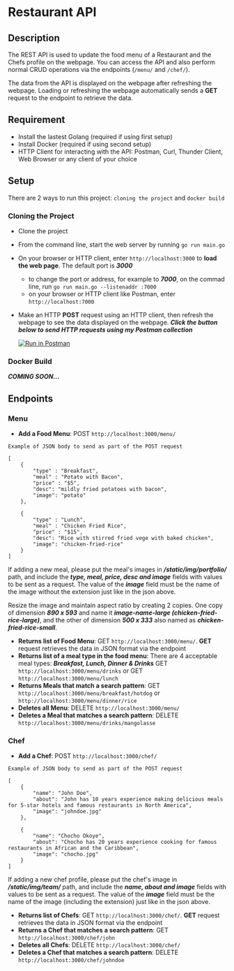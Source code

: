# Restaurant API
## Description
The REST API is used to update the food menu of a Restaurant and the Chefs profile on the webpage. You can access the API and also perform normal CRUD operations via the endpoints (`/menu/` and `/chef/`).

The data from the API is displayed on the webpage after refreshing the webpage. Loading or refreshing the webpage automatically sends a **GET** request to the endpoint to retrieve the data.

## Requirement
- Install the lastest Golang (required if using first setup)
- Install Docker (required if using second setup)
- HTTP Client for interacting with the API: Postman, Curl, Thunder Client, Web Browser or any client of your choice

## Setup
There are 2 ways to run this project: `cloning the project` and `docker build`

### Cloning the Project
- Clone the project
- From the command line, start the web server by running `go run main.go`
- On your browser or HTTP client, enter `http://localhost:3000` to **load the web page**. The default port is ***3000***
    - to change the port or address, for example to ***7000***, on the commad line, run `go run main.go --listenaddr :7000`
    - on your browser or HTTP client like Postman, enter `http://localhost:7000`
- Make an HTTP **POST** request using an HTTP client, then refresh the webpage to see the data displayed on the webpage. ***Click the button below to send HTTP requests using my Postman collection*** 

    [![Run in Postman](https://run.pstmn.io/button.svg)](https://app.getpostman.com/run-collection/25499133-d07cee34-4e11-4ae7-ad33-643cd9a6e3b5?action=collection%2Ffork&source=rip_markdown&collection-url=entityId%3D25499133-d07cee34-4e11-4ae7-ad33-643cd9a6e3b5%26entityType%3Dcollection%26workspaceId%3D6089f5e4-d1b8-4a4c-ba19-c5bec8f7facc)

### Docker Build
***COMING SOON...***

## Endpoints
### Menu
- **Add a Food Menu**: POST `http://localhost:3000/menu/`
~~~
Example of JSON body to send as part of the POST request

[
    {
        "type" : "Breakfast",
        "meal" : "Potato with Bacon",
        "price" : "$5",
        "desc": "mildly fried potatoes with bacon",
        "image": "potato"
    },  

    {
        "type" : "Lunch",
        "meal" : "Chicken Fried Rice",
        "price" : "$15",
        "desc": "Rice with stirred fried vege with baked chicken",
        "image": "chicken-fried-rice"
    }
]
~~~
If adding a new meal, please put the meal's images in ***/static/img/portfolio/*** path, and include the ***type, meal, price, desc and image*** fields with values to be sent as a request. The value of the ***image*** field must be the name of the image without the extension just like in the json above. 

Resize the image and maintain aspect ratio by creating 2 copies. One copy of dimension ***890 x 593*** and name it ***image-name-large (chicken-fried-rice-large)***, and the other of dimension ***500 x 333*** also named as ***chicken-fried-rice-small***. 

- **Returns list of Food Menu**: GET `http://localhost:3000/menu/`. **GET** request retrieves the data in JSON format via the endpoint
- **Returns list of a meal type in the food menu**: There are 4 acceptable meal types: ***Breakfast, Lunch, Dinner & Drinks***
GET `http://localhost:3000/menu/drinks` or GET `http://localhost:3000/menu/lunch`
- **Returns Meals that match a search pattern**: GET `http://localhost:3000/menu/breakfast/hotdog` or `http://localhost:3000/menu/dinner/rice`
- **Deletes all Menu**: DELETE `http://localhost:3000/menu/`
- **Deletes a Meal that matches a search pattern**: DELETE `http://localhost:3000/menu/drinks/mangolasse`

### Chef
- **Add a Chef**: POST `http://localhost:3000/chef/`
~~~
Example of JSON body to send as part of the POST request

[
    {
        "name": "John Doe",
        "about": "John has 10 years experience making delicious meals for 5-star hotels and famous restaurants in North America",
        "image": "johndoe.jpg"
    },

    {
        "name": "Chocho Okoye",
        "about": "Chocho has 20 years experience cooking for famous restaurants in African and the Caribbean",
        "image": "chocho.jpg"
    }
]
~~~
If adding a new chef profile, please put the chef's image in ***/static/img/team/*** path, and include the ***name, about and image*** fields with values to be sent as a request. The value of the ***image*** field must be the name of the image (including the extension) just like in the json above.

- **Returns list of Chefs**: GET `http://localhost:3000/chef/`. **GET** request retrieves the data in JSON format via the endpoint
- **Returns a Chef that matches a search pattern**: GET `http://localhost:3000/chef/john`
- **Deletes all Chefs**: DELETE `http://localhost:3000/chef/`
- **Deletes a Chef that matches a search pattern**: DELETE `http://localhost:3000/chef/johndoe`
